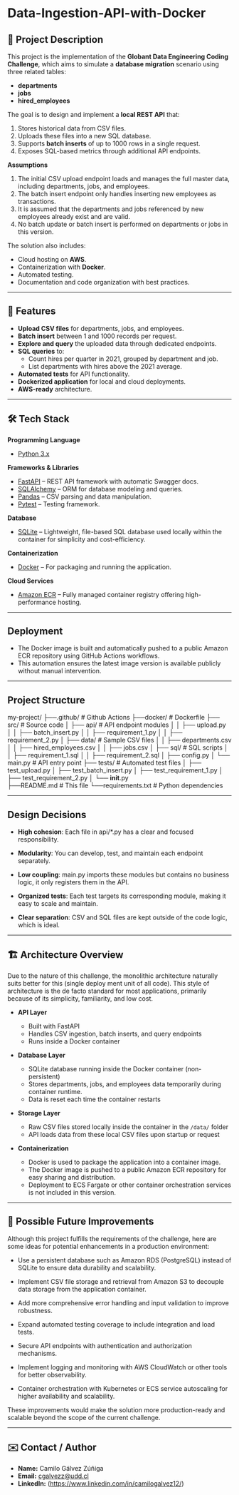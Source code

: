 # Data-Ingestion-API-with-Docker

## 📌 Project Description
This project is the implementation of the **Globant Data Engineering Coding Challenge**, which aims to simulate a **database migration** scenario using three related tables:
- **departments**
- **jobs**
- **hired_employees**

The goal is to design and implement a **local REST API** that:
1. Stores historical data from CSV files.
2. Uploads these files into a new SQL database.
3. Supports **batch inserts** of up to 1000 rows in a single request.
4. Exposes SQL-based metrics through additional API endpoints.

**Assumptions**
1. The initial CSV upload endpoint loads and manages the full master data, including departments, jobs, and employees.
2. The batch insert endpoint only handles inserting new employees as transactions. 
3. It is assumed that the departments and jobs referenced by new employees already exist and are valid.
4. No batch update or batch insert is performed on departments or jobs in this version.


The solution also includes:
- Cloud hosting on **AWS**.
- Containerization with **Docker**.
- Automated testing.
- Documentation and code organization with best practices.

---

## 🚀 Features
- **Upload CSV files** for departments, jobs, and employees.
- **Batch insert** between 1 and 1000 records per request.
- **Explore and query** the uploaded data through dedicated endpoints.
- **SQL queries** to:
  - Count hires per quarter in 2021, grouped by department and job.
  - List departments with hires above the 2021 average.
- **Automated tests** for API functionality.
- **Dockerized application** for local and cloud deployments.
- **AWS-ready** architecture.

---

## 🛠 Tech Stack
**Programming Language**
- [Python 3.x](https://www.python.org/)

**Frameworks & Libraries**
- [FastAPI](https://fastapi.tiangolo.com/) – REST API framework with automatic Swagger docs.
- [SQLAlchemy](https://www.sqlalchemy.org/) – ORM for database modeling and queries.
- [Pandas](https://pandas.pydata.org/) – CSV parsing and data manipulation.
- [Pytest](https://docs.pytest.org/) – Testing framework.

**Database**  
- [SQLite](https://www.sqlite.org/index.html) – Lightweight, file-based SQL database used locally within the container for simplicity and cost-efficiency.

**Containerization**
- [Docker](https://www.docker.com/) – For packaging and running the application.

**Cloud Services**
- [Amazon ECR](https://aws.amazon.com/ecr/) – Fully managed container registry offering high-performance hosting.

---

## Deployment

- The Docker image is built and automatically pushed to a public Amazon ECR repository using GitHub Actions workflows.
- This automation ensures the latest image version is available publicly without manual intervention.


---

## Project Structure

my-project/
├──.github/ # Github Actions
├──docker/ # Dockerfile
├── src/ # Source code 
│ ├── api/ # API endpoint modules
│ │  ├── upload.py
│ │  ├── batch_insert.py
│ │  ├── requirement_1.py
│ │  ├── requirement_2.py
│ ├── data/ # Sample CSV files
│ │  ├── departments.csv
│ │  ├── hired_employees.csv
│ │  ├── jobs.csv
│ ├── sql/ # SQL scripts
│ │  ├── requirement_1.sql
│ │  ├── requirement_2.sql
│ ├── config.py 
│ └── main.py # API entry point
├── tests/ # Automated test files
│   ├── test_upload.py
│   ├── test_batch_insert.py
│   ├── test_requirement_1.py
│   ├── test_requirement_2.py
│   └── __init__.py  
├──README.md # This file 
└──requirements.txt # Python dependencies

---


## Design Decisions

- **High cohesion**: Each file in api/*.py has a clear and focused responsibility.

- **Modularity**: You can develop, test, and maintain each endpoint separately.

- **Low coupling**: main.py imports these modules but contains no business logic, it only registers them in the API.

- **Organized tests**: Each test targets its corresponding module, making it easy to scale and maintain.

- **Clear separation**: CSV and SQL files are kept outside of the code logic, which is ideal.


---


## 🏗 Architecture Overview

Due to the nature of this challenge, the monolithic architecture naturally suits better for this (single deploy
ment unit of all code). This style of architecture is the de facto standard for most applications, primarily because of its simplicity, familiarity, and low cost.

- **API Layer**  
  - Built with FastAPI  
  - Handles CSV ingestion, batch inserts, and query endpoints  
  - Runs inside a Docker container

- **Database Layer**  
  - SQLite database running inside the Docker container (non-persistent)  
  - Stores departments, jobs, and employees data temporarily during container runtime. 
  - Data is reset each time the container restarts

- **Storage Layer**  
  - Raw CSV files stored locally inside the container in the `/data/` folder  
  - API loads data from these local CSV files upon startup or request

- **Containerization**  
  - Docker is used to package the application into a container image.  
  - The Docker image is pushed to a public Amazon ECR repository for easy sharing and distribution.  
  - Deployment to ECS Fargate or other container orchestration services is not included in this version.


---

## 🔮 Possible Future Improvements

Although this project fulfills the requirements of the challenge, here are some ideas for potential enhancements in a production environment:

- Use a persistent database such as Amazon RDS (PostgreSQL) instead of SQLite to ensure data durability and scalability.

- Implement CSV file storage and retrieval from Amazon S3 to decouple data storage from the application container.

- Add more comprehensive error handling and input validation to improve robustness.

- Expand automated testing coverage to include integration and load tests.

- Secure API endpoints with authentication and authorization mechanisms.

- Implement logging and monitoring with AWS CloudWatch or other tools for better observability.

- Container orchestration with Kubernetes or ECS service autoscaling for higher availability and scalability.

These improvements would make the solution more production-ready and scalable beyond the scope of the current challenge.

---

## ✉️ Contact / Author

- **Name:** Camilo Gálvez Zúñiga  
- **Email:** cgalvezz@udd.cl  
- **LinkedIn:** (https://www.linkedin.com/in/camilogalvez12/)